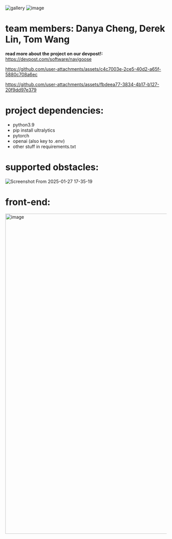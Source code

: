 ![gallery](https://github.com/user-attachments/assets/bb2808a8-cf7a-4134-99d2-dbb86081465d)
![image](https://github.com/user-attachments/assets/e1d6ac53-8ace-4788-bbeb-b82976ded88e)

# team members: Danya Cheng, Derek Lin, Tom Wang

**read more about the project on our devpost!:** https://devpost.com/software/navigoose

https://github.com/user-attachments/assets/c4c7003e-2ce5-40d2-a65f-5880c708a6ec

https://github.com/user-attachments/assets/fbdeea77-3834-4b17-b127-20f9dd97e379

# project dependencies:
- python3.9
- pip install ultralytics
- pytorch
- openai (also key to .env)
- other stuff in requirements.txt

# supported obstacles:
![Screenshot From 2025-01-27 17-35-19](https://github.com/user-attachments/assets/598facbf-3c8c-4e80-9137-2ae966527213)

# front-end:
<img width="1000" alt="image" src="https://github.com/user-attachments/assets/0d94acbf-c46d-446c-ac7a-6795a73fa1f0" />
